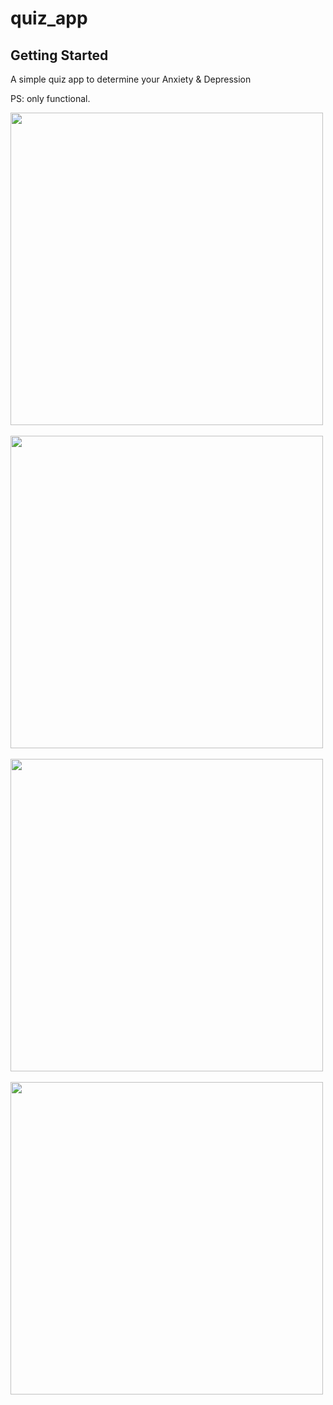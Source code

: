# quiz_app

## Getting Started

A simple quiz app to determine your Anxiety & Depression

PS: only functional.

<row>
<img  src="https://github.com/rvn9/quiz_app2/assets/56660530/f08a4ace-bd5f-4d91-984c-9ffe637d02fe" height="500rm">
  &nbsp
<img  src="https://github.com/rvn9/quiz_app2/assets/56660530/26d217a5-db47-4017-bf6f-24eaebd3da59" height="500rm">
  &nbsp
<img src="https://github.com/rvn9/quiz_app2/assets/56660530/67fe3582-c476-4aef-99d5-3767e1dad695" height="500rm" >
  &nbsp
<img src="https://github.com/rvn9/quiz_app2/assets/56660530/6cf80fe2-1274-4b17-abd2-d37dc36aa0a9" height="500rm" >
  &nbsp
</row>
